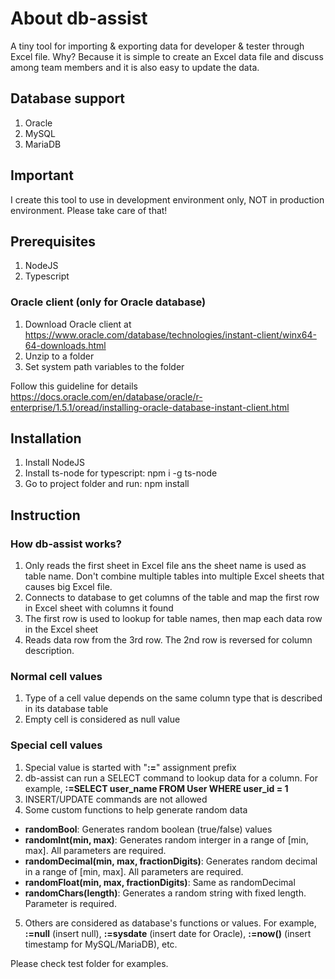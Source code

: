 # About db-assist
A tiny tool for importing & exporting data for developer & tester through Excel file. Why? Because it is simple to create an Excel data file and discuss among team members and it is also easy to update the data.

## Database support
1. Oracle
2. MySQL
3. MariaDB

## Important
I create this tool to use in development environment only, NOT in production environment. Please take care of that!

## Prerequisites
1. NodeJS
2. Typescript

### Oracle client (only for Oracle database)
1. Download Oracle client at https://www.oracle.com/database/technologies/instant-client/winx64-64-downloads.html
2. Unzip to a folder
3. Set system path variables to the folder

Follow this guideline for details https://docs.oracle.com/en/database/oracle/r-enterprise/1.5.1/oread/installing-oracle-database-instant-client.html

## Installation
1. Install NodeJS
2. Install ts-node for typescript: npm i -g ts-node
3. Go to project folder and run: npm install

## Instruction

### How db-assist works?
1. Only reads the first sheet in Excel file ans the sheet name is used as table name. Don't combine multiple tables into multiple Excel sheets that causes big Excel file.
2. Connects to database to get columns of the table and map the first row in Excel sheet with columns it found
3. The first row is used to lookup for table names, then map each data row in the Excel sheet
4. Reads data row from the 3rd row. The 2nd row is reversed for column description.

### Normal cell values
1. Type of a cell value depends on the same column type that is described in its database table
2. Empty cell is considered as null value

### Special cell values
1. Special value is started with "**:=**" assignment prefix
2. db-assist can run a SELECT command to lookup data for a column. For example, **:=SELECT user_name FROM User WHERE user_id = 1**
3. INSERT/UPDATE commands are not allowed
4. Some custom functions to help generate random data
  - **randomBool**: Generates random boolean (true/false) values
  - **randomInt(min, max)**: Generates random interger in a range of [min, max]. All parameters are required.
  - **randomDecimal(min, max, fractionDigits)**: Generates random decimal in a range of [min, max]. All parameters are required.
  - **randomFloat(min, max, fractionDigits)**: Same as randomDecimal
  - **randomChars(length)**: Generates a random string with fixed length. Parameter is required.
5. Others are considered as database's functions or values. For example, **:=null** (insert null), **:=sysdate** (insert date for Oracle), **:=now()** (insert timestamp for MySQL/MariaDB), etc.

Please check test folder for examples.
